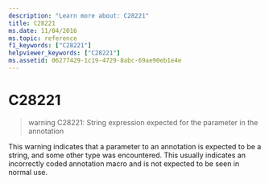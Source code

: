 ```yaml
---
description: "Learn more about: C28221"
title: C28221
ms.date: 11/04/2016
ms.topic: reference
f1_keywords: ["C28221"]
helpviewer_keywords: ["C28221"]
ms.assetid: 06277429-1c19-4729-8abc-69ae90eb1e4e
---
```

# C28221

> warning C28221: String expression expected for the parameter in the annotation

This warning indicates that a parameter to an annotation is expected to be a string, and some other type was encountered. This usually indicates an incorrectly coded annotation macro and is not expected to be seen in normal use.
